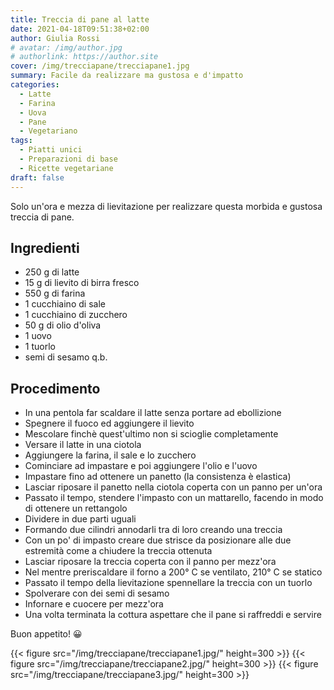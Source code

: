 ```yaml
---
title: Treccia di pane al latte
date: 2021-04-18T09:51:38+02:00
author: Giulia Rossi
# avatar: /img/author.jpg
# authorlink: https://author.site
cover: /img/trecciapane/trecciapane1.jpg
summary: Facile da realizzare ma gustosa e d'impatto
categories:
  - Latte
  - Farina
  - Uova
  - Pane
  - Vegetariano
tags:
  - Piatti unici
  - Preparazioni di base
  - Ricette vegetariane
draft: false
---
```


Solo un'ora e mezza di lievitazione per realizzare questa morbida e gustosa treccia di pane.

## Ingredienti

* 250 g di latte
* 15 g di lievito di birra fresco
* 550 g di farina
* 1 cucchiaino di sale
* 1 cucchiaino di zucchero
* 50 g di olio d'oliva
* 1 uovo
* 1 tuorlo
* semi di sesamo q.b.

## Procedimento

* In una pentola far scaldare il latte senza portare ad ebollizione
* Spegnere il fuoco ed aggiungere il lievito
* Mescolare finchè quest'ultimo non si scioglie completamente
* Versare il latte in una ciotola
* Aggiungere la farina, il sale e lo zucchero
* Cominciare ad impastare e poi aggiungere l'olio e l'uovo
* Impastare fino ad ottenere un panetto (la consistenza è elastica)
* Lasciar riposare il panetto nella ciotola coperta con un panno per un'ora
* Passato il tempo, stendere l'impasto con un mattarello, facendo in modo di ottenere un rettangolo
* Dividere in due parti uguali
* Formando due cilindri annodarli tra di loro creando una treccia
* Con un po' di impasto creare due strisce da posizionare alle due estremità come a chiudere la treccia ottenuta
* Lasciar riposare la treccia coperta con il panno per mezz'ora
* Nel mentre preriscaldare il forno a 200° C se ventilato, 210° C se statico
* Passato il tempo della lievitazione spennellare la treccia con un tuorlo
* Spolverare con dei semi di sesamo
* Infornare e cuocere per mezz'ora
* Una volta terminata la cottura aspettare che il pane si raffreddi e servire

Buon appetito! 😀

{{< figure src="/img/trecciapane/trecciapane1.jpg/" height=300  >}}
{{< figure src="/img/trecciapane/trecciapane2.jpg/" height=300  >}}
{{< figure src="/img/trecciapane/trecciapane3.jpg/" height=300  >}}